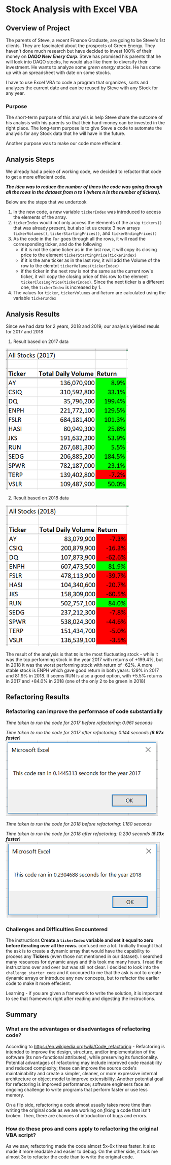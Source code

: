 # Stock Analysis with Excel VBA

## Overview of Project
The parents of Steve, a recent Finance Graduate, are going to be Steve's 1st clients. They are fascinated about the prospects of Green Energy. They haven't done much research but have decided to invest 100% of their money on ***DAQO New Enery Corp***. Steve has promised his parents that he will look into DAQO stocks, he would also like them to diversify their investment. He wants to analyze some *green energy* stocks. He has come up with an spreadsheet with date on some stocks.

I have to use Excel VBA to code a program that organizes, sorts and analyzes the current date and can be reused by Steve with any Stock for any year.

### Purpose
The short-term purpose of this analysis is help Steve share the outcome of his analysis with his parents so that their hard-money can be invested in the right place. The long-term purpose is to give Steve a code to automate the analysis for any Stock data that he will have in the future. 

Another purpose was to make our code more effecient.

## Analysis Steps
We already had a peice of working code, we decided to refactor that code to get a more effecient code. 

***The idea was to reduce the number of times the code was going through all the rows in the dataset from n to 1 (where n is the number of tickers).***

Below are the steps that we undertook

1) In the new code, a new variable `tickerIndex` was introduced to access the elements of the array.
2) `tickerIndex` would not only access the elements of the array `tickers()` that was already present, but also let us create 3 new arrays `tickerVolumes()`, `tickerStartingPrices()`, and `tickerEndingPrices()`
3) As the code in the `For` goes through all the rows, it will read the corresponding ticker, and do the following
   * if it is not the same ticker as in the last row, it will copy its closing price to the element `tickerStartingPrice(tickerIndex)`
   * if it is the ame ticker as in the last row, it will add the Volume of the row to the elemtnt `tickerVolumes(tickerIndex)`
   * if the ticker in the next row is not the same as the current row's ticker, it will copy the closing price of this row to the element          
            `tickerClosingPrice(tickerIndex)`. Since the next ticker is a different one, the `tickerIndex` is increased by 1.
4) The values for `ticker`, `tickerVolumes` and `Return` are calculated using the variable `tickerIndex`

## Analysis Results
Since we had data for 2 years, 2018 and 2019; our analysis yielded resuls for 2017 and 2018 
1) Result based on 2017 data 

![Year 2017 Output](./Resources/Year2017_Output.PNG)

2) Result based on 2018 data

![Year 2018 Output](./Resources/Year2018_Output.PNG)

The result of the analysis is that `DQ` is the most fluctuating stock - while it was the top performing stock in the year 2017 with returns of +199.4%, but in 2018 it was the worst performing stock with return of -62%. A more stable stock is ENPH which gave good return in both years: 129% in 2017 and 81.9% in 2018. It seems RUN is also a good option, with +5.5% returns in 2017 and +84.0% in 2018 (one of the only 2 to be green in 2018)

## Refactoring Results

### Refactoring can improve the performace of code substantially
*Time taken to run the code for 2017 before refactoring: 0.961 seconds*

*Time taken to run the code for 2017 after refactoring: 0.144 seconds (**6.67x faster**)*
![VBA Challenge 2017](./Resources/VBA_Challenge_2017.png)

*Time taken to run the code for 2018 before refactoring: 1.180 seconds*

*Time taken to run the code for 2018 after refactoring: 0.230 seconds (**5.13x faster**)*
![VBA Challenge 2018](./Resources/VBA_Challenge_2018.PNG)

### Challenges and Difficulties Encountered
The instructions **Create a `tickerIndex` variable and set it equal to zero before iterating over all the rows.** confused me a lot. I initially thought that the ask is to create a dynamic array that would have the capability to process any **Tickers** (even those not mentioned in our dataset). I searched many resources for dynamic arays and this took me many hours. I read the instructions over and over but was stil not clear. I decided to look into the `challenge_starter_code` and it occoured to me that the ask is not to create dynamic arrays or introduce any new concepts, but to refactor the earlier code to make it more effecient.

Learning - if you are given a framework to write the solution, it is important to see that framework right after reading and digesting the instructions.

## Summary
### What are the advantages or disadvantages of refactoring code?
According to https://en.wikipedia.org/wiki/Code_refactoring - Refactoring is intended to improve the design, structure, and/or implementation of the software (its non-functional attributes), while preserving its functionality. Potential advantages of refactoring may include improved code readability and reduced complexity; these can improve the source code's maintainability and create a simpler, cleaner, or more expressive internal architecture or object model to improve extensibility. Another potential goal for refactoring is improved performance; software engineers face an ongoing challenge to write programs that perform faster or use less memory.

On a flip side, refactoring a code almost usually takes more time than writing the original code as we are working on *fixing* a code that isn't broken. Then, there are chances of introduction of bugs and errors.

### How do these pros and cons apply to refactoring the original VBA script?
As we saw, refactoring made the code almost 5x-6x times faster. It also made it more readable and easier to debug. On the other side, it took me almost 3x to refactor the code than to write the original code.  




